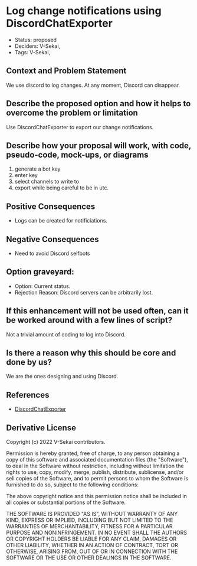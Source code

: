# Log change notifications using DiscordChatExporter

- Status: proposed <!-- draft | rejected | accepted | deprecated | superseded by -->
- Deciders: V-Sekai,
- Tags: V-Sekai,

## Context and Problem Statement

We use discord to log changes. At any moment, Discord can disappear.

## Describe the proposed option and how it helps to overcome the problem or limitation

Use DiscordChatExporter to export our change notifications.

## Describe how your proposal will work, with code, pseudo-code, mock-ups, or diagrams

1. generate a bot key
1. enter key
1. select channels to write to
1. export while being careful to be in utc.

## Positive Consequences <!-- optional -->

- Logs can be created for notificiations.

## Negative Consequences <!-- optional -->

- Need to avoid Discord selfbots

## Option graveyard: <!-- same as above -->

- Option: Current status.
- Rejection Reason: Discord servers can be arbitrarily lost.

## If this enhancement will not be used often, can it be worked around with a few lines of script?

Not a trivial amount of coding to log into Discord.

## Is there a reason why this should be core and done by us?

We are the ones designing and using Discord.

## References <!-- optional and numbers of links can vary -->

- [DiscordChatExporter](https://github.com/Tyrrrz/DiscordChatExporter) <!-- example: Refined by [xxx](yyyymmdd-xxx.md) -->

## Derivative License

Copyright (c) 2022 V-Sekai contributors.

Permission is hereby granted, free of charge, to any person obtaining a copy
of this software and associated documentation files (the "Software"), to deal
in the Software without restriction, including without limitation the rights
to use, copy, modify, merge, publish, distribute, sublicense, and/or sell
copies of the Software, and to permit persons to whom the Software is
furnished to do so, subject to the following conditions:

The above copyright notice and this permission notice shall be included in all
copies or substantial portions of the Software.

THE SOFTWARE IS PROVIDED "AS IS", WITHOUT WARRANTY OF ANY KIND, EXPRESS OR
IMPLIED, INCLUDING BUT NOT LIMITED TO THE WARRANTIES OF MERCHANTABILITY,
FITNESS FOR A PARTICULAR PURPOSE AND NONINFRINGEMENT. IN NO EVENT SHALL THE
AUTHORS OR COPYRIGHT HOLDERS BE LIABLE FOR ANY CLAIM, DAMAGES OR OTHER
LIABILITY, WHETHER IN AN ACTION OF CONTRACT, TORT OR OTHERWISE, ARISING FROM,
OUT OF OR IN CONNECTION WITH THE SOFTWARE OR THE USE OR OTHER DEALINGS IN THE
SOFTWARE.

